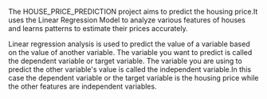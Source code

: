 The HOUSE_PRICE_PREDICTION project aims to predict the housing price.It uses the Linear Regression Model to analyze various features of houses and learns patterns to estimate their prices accurately.

Linear regression analysis is used to predict the value of a variable based on the value of another variable. The variable you want to predict is called the dependent variable or target variable. The variable you are using to predict the other variable's value is called the independent variable.In this case the dependent variable or the target variable is the housing price while the other features are independent variables.
